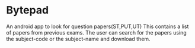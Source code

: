 # Bytepad
An android app to look for question papers(ST,PUT,UT)
This contains a list of papers from previous exams.
The user can search for the papers using the subject-code or the subject-name and download them.
